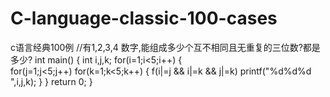 # C-language-classic-100-cases
c语言经典100例
//有1,2,3,4 数字,能组成多少个互不相同且无重复的三位数?都是多少?
int main()
{
  int i,j,k;
  for(i=1;i<5;i++)
  {  
    for(j=1;j<5;j++)
      for(k=1;k<5;k++)
        {
          f(i|=j && i|=k && j|=k)
            printf("%d%d%d ",i,j,k);
          }
  }
  return 0;
}

